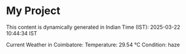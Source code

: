 # My Project

This content is dynamically generated in Indian Time (IST): 2025-03-22 10:44:34 IST


Current Weather in Coimbatore:
Temperature: 29.54 °C
Condition: haze
